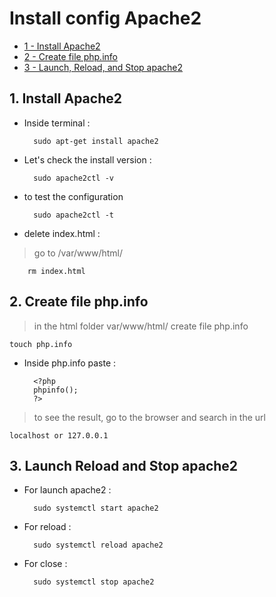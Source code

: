 # Install config Apache2

- [1 -  Install Apache2  ](#1---Install-apache2) 
- [2 -  Create file php.info ](#2---Create-file-php.info)
- [3 -  Launch, Reload, and Stop apache2 ](#3---Launch-Reload-and-Stop-apache2)




## 1. Install Apache2

- Inside terminal :

        sudo apt-get install apache2

- Let's check the install version :

        sudo apache2ctl -v

- to test the configuration

        sudo apache2ctl -t



- delete index.html :
> go to /var/www/html/

        rm index.html

## 2. Create file php.info

>in the html folder var/www/html/ create file php.info

    touch php.info

- Inside php.info paste : 

        <?php
        phpinfo();
        ?>

> to see the result, go to the browser and search in the url

    localhost or 127.0.0.1

## 3. Launch Reload and Stop apache2

- For launch apache2 :

        sudo systemctl start apache2

- For reload :

        sudo systemctl reload apache2

- For close : 

        sudo systemctl stop apache2